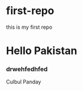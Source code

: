 # first-repo
this is my first repo
<h1>Hello Pakistan</h1>
<h3>drwehfedhfed</h3>
<p>
Culbul Panday
</p>